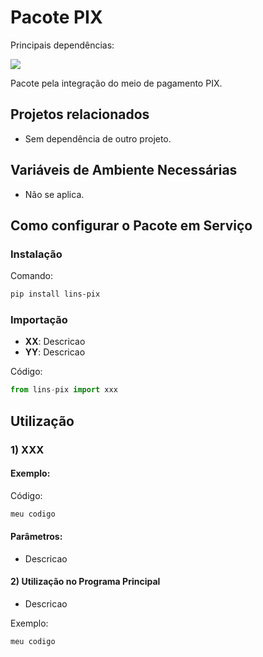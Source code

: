 # Pacote PIX

Principais dependências:

![](https://img.shields.io/badge/Python-v3.0+-blue)

Pacote pela integração do meio de pagamento PIX.

## Projetos relacionados

- Sem dependência de outro projeto.

## Variáveis de Ambiente Necessárias

- Não se aplica.

## Como configurar o Pacote em Serviço

### Instalação

Comando:

```sh
pip install lins-pix
```

### Importação

- **XX**: Descricao
- **YY**: Descricao

Código:

```python
from lins-pix import xxx
```

## Utilização

### 1) XXX

#### Exemplo:

Código:

```python
meu codigo
```

#### Parâmetros:

- Descricao

#### 2) Utilização no Programa Principal 

- Descricao

Exemplo:

```python
meu codigo
```